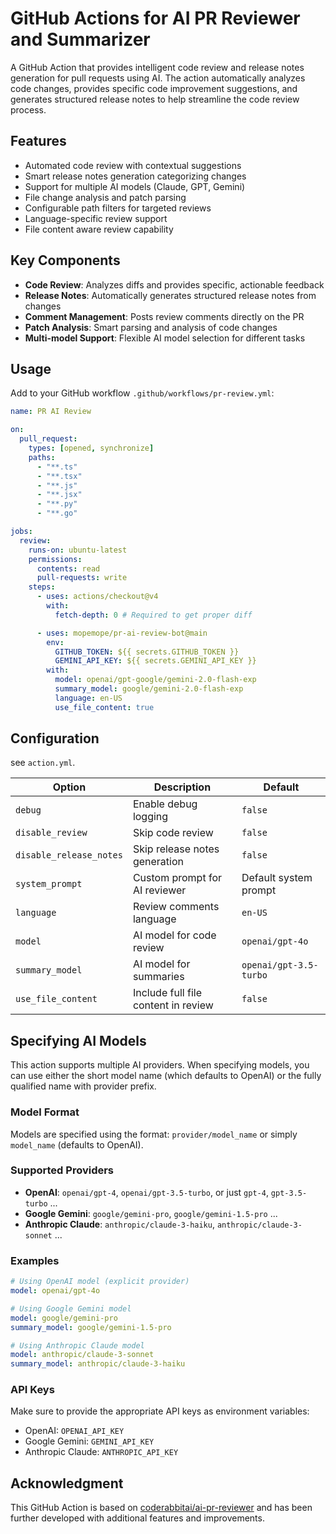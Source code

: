 # GitHub Actions for AI PR Reviewer and Summarizer

A GitHub Action that provides intelligent code review and release notes
generation for pull requests using AI. The action automatically analyzes code
changes, provides specific code improvement suggestions, and generates
structured release notes to help streamline the code review process.

## Features

- Automated code review with contextual suggestions
- Smart release notes generation categorizing changes
- Support for multiple AI models (Claude, GPT, Gemini)
- File change analysis and patch parsing
- Configurable path filters for targeted reviews
- Language-specific review support
- File content aware review capability

## Key Components

- **Code Review**: Analyzes diffs and provides specific, actionable feedback
- **Release Notes**: Automatically generates structured release notes from
  changes
- **Comment Management**: Posts review comments directly on the PR
- **Patch Analysis**: Smart parsing and analysis of code changes
- **Multi-model Support**: Flexible AI model selection for different tasks

## Usage

Add to your GitHub workflow `.github/workflows/pr-review.yml`:

```yaml
name: PR AI Review

on:
  pull_request:
    types: [opened, synchronize]
    paths:
      - "**.ts"
      - "**.tsx"
      - "**.js"
      - "**.jsx"
      - "**.py"
      - "**.go"

jobs:
  review:
    runs-on: ubuntu-latest
    permissions:
      contents: read
      pull-requests: write
    steps:
      - uses: actions/checkout@v4
        with:
          fetch-depth: 0 # Required to get proper diff

      - uses: mopemope/pr-ai-review-bot@main
        env:
          GITHUB_TOKEN: ${{ secrets.GITHUB_TOKEN }}
          GEMINI_API_KEY: ${{ secrets.GEMINI_API_KEY }}
        with:
          model: openai/gpt-google/gemini-2.0-flash-exp
          summary_model: google/gemini-2.0-flash-exp
          language: en-US
          use_file_content: true
```

## Configuration

see `action.yml`.

| Option                  | Description                         | Default                |
| ----------------------- | ----------------------------------- | ---------------------- |
| `debug`                 | Enable debug logging                | `false`                |
| `disable_review`        | Skip code review                    | `false`                |
| `disable_release_notes` | Skip release notes generation       | `false`                |
| `system_prompt`         | Custom prompt for AI reviewer       | Default system prompt  |
| `language`              | Review comments language            | `en-US`                |
| `model`                 | AI model for code review            | `openai/gpt-4o`        |
| `summary_model`         | AI model for summaries              | `openai/gpt-3.5-turbo` |
| `use_file_content`      | Include full file content in review | `false`                |

## Specifying AI Models

This action supports multiple AI providers. When specifying models, you can use
either the short model name (which defaults to OpenAI) or the fully qualified
name with provider prefix.

### Model Format

Models are specified using the format: `provider/model_name` or simply
`model_name` (defaults to OpenAI).

### Supported Providers

- **OpenAI**: `openai/gpt-4`, `openai/gpt-3.5-turbo`, or just `gpt-4`,
  `gpt-3.5-turbo` ...
- **Google Gemini**: `google/gemini-pro`, `google/gemini-1.5-pro` ...
- **Anthropic Claude**: `anthropic/claude-3-haiku`, `anthropic/claude-3-sonnet`
  ...

### Examples

```yaml
# Using OpenAI model (explicit provider)
model: openai/gpt-4o

# Using Google Gemini model
model: google/gemini-pro
summary_model: google/gemini-1.5-pro

# Using Anthropic Claude model
model: anthropic/claude-3-sonnet
summary_model: anthropic/claude-3-haiku
```

### API Keys

Make sure to provide the appropriate API keys as environment variables:

- OpenAI: `OPENAI_API_KEY`
- Google Gemini: `GEMINI_API_KEY`
- Anthropic Claude: `ANTHROPIC_API_KEY`

## Acknowledgment

This GitHub Action is based on
[coderabbitai/ai-pr-reviewer](https://github.com/coderabbitai/ai-pr-reviewer)
and has been further developed with additional features and improvements.
